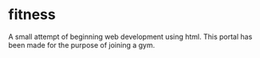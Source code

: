 # fitness
A small attempt of beginning web development using html. This portal has been made for the purpose of joining a gym.
